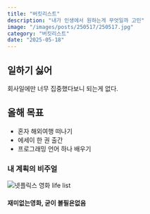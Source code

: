 ```yaml
---
title: "버킷리스트"
description: "내가 인생에서 원하는게 무엇일까 고민"
image: "/images/posts/250517/250517.jpg"
category: "버킷리스트"
date: "2025-05-18"
---
```

## 일하기 싫어
회사일에만 너무 집중했다보니 되는게 없다.

## 올해 목표
- 혼자 해외여행 떠나기
- 에세이 한 권 출간
- 프로그래밍 언어 하나 배우기

### 내 계획의 비주얼

![넷플릭스 영화 life list](/images/posts/250517/1.avif)

#### 재미없는영화, 굳이 볼필욘없음